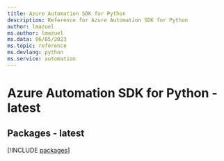```yaml
---
title: Azure Automation SDK for Python
description: Reference for Azure Automation SDK for Python
author: lmazuel
ms.author: lmazuel
ms.data: 06/05/2023
ms.topic: reference
ms.devlang: python
ms.service: automation
---
```

# Azure Automation SDK for Python - latest
## Packages - latest
[!INCLUDE [packages](automation-index.md)]